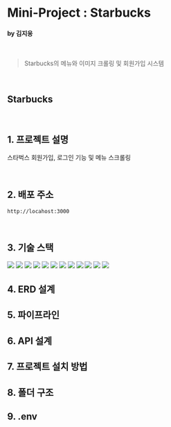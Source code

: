 # Mini-Project : Starbucks

#### by 김지웅

<br>

> Starbucks의 메뉴와 이미지 크롤링 및 회원가입 시스템

<br>

## Starbucks

<br>

## 1. 프로젝트 설명

스타벅스 회원가입, 로그인 기능 및 메뉴 스크롤링

<br>

## 2. 배포 주소

```
http://locahost:3000
```

<br>

## 3. 기술 스택

<img src="https://img.shields.io/badge/JavaScript-F7DF1E?style=flat&logo=JavaScript&logoColor=black"/>
<img src="https://img.shields.io/badge/Node.js-339933?style=flat&logo=Node.js&logoColor=black"/>
<img src="https://img.shields.io/badge/Nodemon-76D04B?style=flat&logo=Nodemon&logoColor=black"/>
<img src="https://img.shields.io/badge/MongoDB-47A248?style=flat&logo=MongoDB&logoColor=black"/>

<img src="https://img.shields.io/badge/Puppeteer-40B5A4?style=flat&logo=Puppeteer&logoColor=black"/>
<img src="https://img.shields.io/badge/Cheerio-40B5A4?style=flat&logo=Puppeteer&logoColor=black"/>
<img src="https://img.shields.io/badge/Docker-2496ED?style=flat&logo=Docker&logoColor=black"/>
<img src="https://img.shields.io/badge/Git-F05032?style=flat&logo=Git&logoColor=white"/>

<img src="https://img.shields.io/badge/GitHub-181717?style=flat&logo=GitHub&logoColor=white"/>
<img src="https://img.shields.io/badge/Swagger-85EA2D?style=flat&logo=Swagger&logoColor=black"/>
<img src="https://img.shields.io/badge/HTML5-E34F26?style=flat&logo=HTML5&logoColor=white"/>
<img src="https://img.shields.io/badge/CSS3-1572B6?style=flat&logo=CSS3&logoColor=white"/>

## 4. ERD 설계

## 5. 파이프라인

## 6. API 설계

## 7. 프로젝트 설치 방법

## 8. 폴더 구조

## 9. .env
